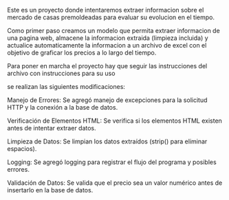 Este es un proyecto donde intentaremos extraer informacion sobre el mercado de casas premoldeadas para evaluar su evolucion en el tiempo.

Como primer paso creamos un modelo que permita extraer informacion de una pagina web, almacene la informacion extraida (limpieza incluida) y actualice automaticamente la informacion a un archivo de excel con el objetivo de graficar los precios a lo largo del tiempo.

Para poner en marcha el proyecto hay que seguir las instrucciones del archivo con instrucciones para su uso

se realizan las siguientes modificaciones:

Manejo de Errores: Se agregó manejo de excepciones para la solicitud HTTP y la conexión a la base de datos.

Verificación de Elementos HTML: Se verifica si los elementos HTML existen antes de intentar extraer datos.

Limpieza de Datos: Se limpian los datos extraídos (strip() para eliminar espacios).

Logging: Se agregó logging para registrar el flujo del programa y posibles errores.

Validación de Datos: Se valida que el precio sea un valor numérico antes de insertarlo en la base de datos.